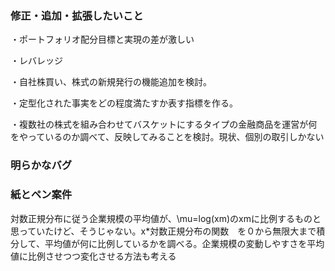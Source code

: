 ### 修正・追加・拡張したいこと
・ポートフォリオ配分目標と実現の差が激しい

・レバレッジ

・自社株買い、株式の新規発行の機能追加を検討。

・定型化された事実をどの程度満たすか表す指標を作る。

・複数社の株式を組み合わせてバスケットにするタイプの金融商品を運営が何をやっているのか調べて、反映してみることを検討。現状、個別の取引しかない

### 明らかなバグ

### 紙とペン案件
対数正規分布に従う企業規模の平均値が、\mu=log(xm)のxmに比例するものと思っていたけど、そうじゃない。x*対数正規分布の関数　を０から無限大まで積分して、平均値が何に比例しているかを調べる。企業規模の変動しやすさを平均値に比例させつつ変化させる方法も考える